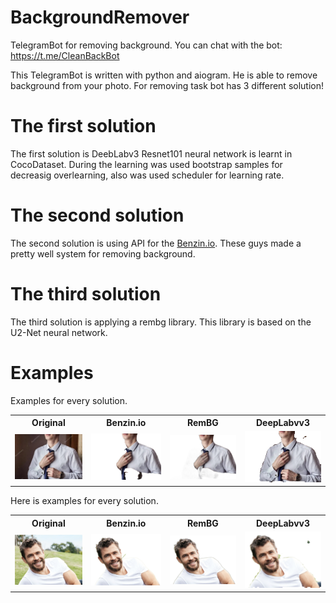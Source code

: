 # BackgroundRemover
TelegramBot for removing background. You can chat with the bot: https://t.me/CleanBackBot

This TelegramBot is written with python and aiogram. He is able to remove background from your photo. For removing task bot has 3 different solution!

# The first solution

The first solution is DeebLabv3 Resnet101 neural network is learnt in CocoDataset. During the learning was used bootstrap samples for decreasig overlearning, also was used scheduler for learning rate.

# The second solution

The second solution is using API for the [Benzin.io](https://benzin.io/). These guys made a pretty well system for removing background.
  
  
  
# The third solution
  
The third solution is applying a rembg library. This library is based on the U2-Net neural network. 
  

# Examples

Examples for every solution.

<table align ="center">
  <tr><th>Original</th><th>Benzin.io</th><th>RemBG</th><th>DeepLabvv3</th>
  <tr>
    <td>
    <img src="https://github.com/ShirokovSe/BackgroundRemover/blob/main/Examples/galstuc.jpg" width="150">
    </td>
    <td>
    <img src="https://github.com/ShirokovSe/BackgroundRemover/blob/main/Examples/no-bg.png" width="150">
    </td>
   <td>
   <img src="https://github.com/ShirokovSe/BackgroundRemover/blob/main/Examples/rembg.png" width="150"</td>
  </td>
   <td>
   <img src="https://github.com/ShirokovSe/BackgroundRemover/blob/main/Examples/segment.png" width="150"</td>
   </tr>
</table>
  
 Here is examples for every solution.
 
<table align ="center">
  <tr><th>Original</th><th>Benzin.io</th><th>RemBG</th><th>DeepLabvv3</th>
  <tr>
    <td>
    <img src="https://github.com/ShirokovSe/BackgroundRemover/blob/main/Examples/original2.jpg" width="150">
    </td>
    <td>
    <img src="https://github.com/ShirokovSe/BackgroundRemover/blob/main/Examples/no-bg_2.png" width="150">
    </td>
   <td>
   <img src="https://github.com/ShirokovSe/BackgroundRemover/blob/main/Examples/result_2.png" width="150"</td>
  </td>
   <td>
   <img src="https://github.com/ShirokovSe/BackgroundRemover/blob/main/Examples/segment_nn.png" width="150"</td>
   </tr>
</table>



